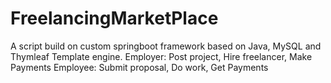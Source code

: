 # FreelancingMarketPlace
 A script build on custom springboot framework based on Java, MySQL and Thymleaf Template engine. Employer: Post project, Hire freelancer, Make Payments Employee: Submit proposal, Do work, Get Payments
